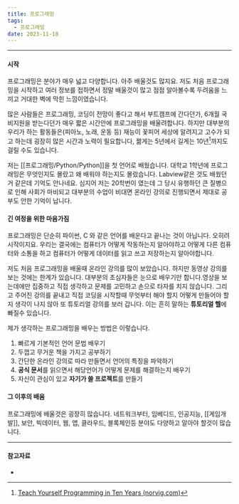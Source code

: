 ```yaml
---
title: 프로그래밍
tags:
  - 프로그래밍
date: 2023-11-18
---
```

---

#### 시작

  프로그래밍은 분야가 매우 넓고 다양합니다. 아주 배울것도 많지요.
저도 처음 프로그래밍을 시작하고 여러 정보를 접하면서 정말 배울것이 많고 점점 
알아볼수록 두려움을 느끼고 거대한 벽에 막힌 느낌이였습니다.

  많은 사람들은 프로그래밍, 코딩이 전망이 좋다고 해서 부트캠프에 간다던가, 
6개월 국비지원을 받는다던가 매우 짧은 시간안에 프로그래밍을 배울려합니다.
하지만 대부분의 우리가 하는 활동들은(피아노, 노래, 운동 등) 재능이 꽃피어
세상에 알려지고 고수가 되고 하는데 굉장히 많은 시간과 노력이 필요합니다,
짦게는 5년에서 길게는 10년[^1]까지도 걸릴 수도 있습니다. 

  저는 [[프로그래밍/Python/Python]]을 첫 언어로 배웠습니다. 대학교 1학년에 프로그래밍은 무엇인지도 
몰랐고 왜 배워야 하는지도 몰랐습니다.  Labview같은 것도 배웠던거 같은데 기억도
안나네요. 심지어 저는 20학번이 였는데 그 당시 유행하던 큰 질병으로 인해 사회가 
마비되고 대부분의 수업이 비대면 온라인 강의로 진행되면서 제대로 공부도 안한 
기억이 납니다. 

#### 긴 여정을 위한 마음가짐

  프로그래밍은 단순히 파이썬, C 와 같은 언어를 배운다고 끝나는 것이 아닙니다.
오히려 시작이지요. 우리는 결국에는 컴퓨터가 어떻게 작동하는지 알아야하고
어떻게 다른 컴퓨터와 소통을 하고 컴퓨터가 어떻게 데이터를 읽고 쓰고 저장하는지
알아야합니다. 

  저도 처음 프로그래밍을 배울때 온라인 강의를 많이 보았습니다. 하지만 동영상 
강의를 보는 것에는 한계가 있습니다. 대부분의 초심자들은 눈으로 배우기만 
합니다.영상을 보는데에만 집중하고 직접 생각하고 문제를 고민하고 손으로 타자를
치지 않습니다. 그리고 주어진 강의를 끝내고 직접 코딩을 시작할때 무엇부터 해야
할지 어떻게 만들어야 할지 생각이 나지 않아 또 튜토리얼 강의를 보러 갑니다. 이는
흔히 말하는 **튜토리얼 헬**에 빠질수 있습니다.

  제가 생각하는 프로그래밍을 배우는 방법은 이렇습니다.
1. 빠르게 기본적인 언어 문법 배우기
2. 두껍고 무거운 책을 가지고 공부하기
3. 간단한 온라인 강의로 따라 만들면서 언어의 특징을 파악하기
4. **공식 문서**를 읽으면서 해당언어가 어떻게 문제를 해결하는지 배우기
5. 자신이 관심이 있고 **자기가 쓸 프로젝트**를 만들기

#### 그 이후의 배움

프로그래밍에 배울것은 굉장히 많습니다. 네트워크부터, 임베디드, 인공지능, [[게임개발]], 보안, 빅데이터, 웹, 앱, 클라우드, 블록체인등 분야도 다양하고 알아야 할것이 많습니다. 






---
#### 참고자료
-


[^1]: [Teach Yourself Programming in Ten Years (norvig.com)](https://norvig.com/21-days.html)